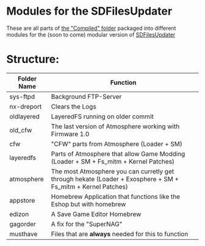 # Modules for the SDFilesUpdater

These are all parts of [the "Compiled" folder](https://github.com/tumGER/SDFilesSwitch/tree/master/Compiled) packaged into different modules for the (soon to come) modular version of [SDFilesUpdater](https://github.com/StevenMattera/SDFileUpdater)

# Structure:

Folder Name | Function
------------|---------
sys-ftpd | Background FTP-Server
nx-dreport | Clears the Logs
oldlayered | LayeredFS running on older commit
old_cfw | The last version of Atmosphere working with Firmware 1.0
cfw | "CFW" parts from Atmosphere (Loader + SM)
layeredfs | Parts of Atmosphere that allow Game Modding (Loader + SM + Fs_mitm + Kernel Patches)
atmosphere | The most Atmosphere you can curretly get through hekate (Loader + Exosphere + SM + Fs_mitm + Kernel Patches)
appstore | Homebrew Application that functions like the Eshop but with homebrew
edizon | A Save Game Editor Homebrew
gagorder | A fix for the "SuperNAG"
musthave | Files that are **always** needed for this to function
